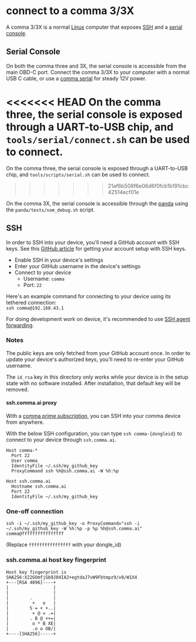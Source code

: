 # connect to a comma 3/3X

A comma 3/3X is a normal [Linux](https://github.com/commaai/agnos-builder) computer that exposes [SSH](https://wiki.archlinux.org/title/Secure_Shell) and a [serial console](https://wiki.archlinux.org/title/Working_with_the_serial_console).

## Serial Console

On both the comma three and 3X, the serial console is accessible from the main OBD-C port.
Connect the comma 3/3X to your computer with a normal USB C cable, or use a [comma serial](https://comma.ai/shop/comma-serial) for steady 12V power.

<<<<<<< HEAD
On the comma three, the serial console is exposed through a UART-to-USB chip, and `tools/serial/connect.sh` can be used to connect.
=======
On the comma three, the serial console is exposed through a UART-to-USB chip, and `tools/scripts/serial.sh` can be used to connect.
>>>>>>> 21af6b508f6e06d6f0fcb1b191cbc42514ecf01e

On the comma 3X, the serial console is accessible through the [panda](https://github.com/commaai/panda) using the `panda/tests/som_debug.sh` script.

## SSH

In order to SSH into your device, you'll need a GitHub account with SSH keys. See this [GitHub article](https://docs.github.com/en/github/authenticating-to-github/connecting-to-github-with-ssh) for getting your account setup with SSH keys.

* Enable SSH in your device's settings
* Enter your GitHub username in the device's settings
* Connect to your device
    * Username: `comma`
    * Port: `22`

Here's an example command for connecting to your device using its tethered connection:<br />
`ssh comma@192.168.43.1`

For doing development work on device, it's recommended to use [SSH agent forwarding](https://docs.github.com/en/developers/overview/using-ssh-agent-forwarding).

### Notes

The public keys are only fetched from your GitHub account once. In order to update your device's authorized keys, you'll need to re-enter your GitHub username.

The `id_rsa` key in this directory only works while your device is in the setup state with no software installed. After installation, that default key will be removed.

#### ssh.comma.ai proxy

With a [comma prime subscription](https://comma.ai/connect), you can SSH into your comma device from anywhere.

With the below SSH configuration, you can type `ssh comma-{dongleid}` to connect to your device through `ssh.comma.ai`.

```
Host comma-*
  Port 22
  User comma
  IdentityFile ~/.ssh/my_github_key
  ProxyCommand ssh %h@ssh.comma.ai -W %h:%p

Host ssh.comma.ai
  Hostname ssh.comma.ai
  Port 22
  IdentityFile ~/.ssh/my_github_key
```

### One-off connection

```
ssh -i ~/.ssh/my_github_key -o ProxyCommand="ssh -i ~/.ssh/my_github_key -W %h:%p -p %p %h@ssh.comma.ai" comma@ffffffffffffffff
```
(Replace `ffffffffffffffff` with your dongle_id)

### ssh.comma.ai host key fingerprint

```
Host key fingerprint is SHA256:X22GOmfjGb9J04IA2+egtdaJ7vW9Fbtmpz9/x8/W1X4
+---[RSA 4096]----+
|                 |
|                 |
|        .        |
|         +   o   |
|        S = + +..|
|         + @ = .=|
|        . B @ ++=|
|         o * B XE|
|         .o o OB/|
+----[SHA256]-----+
```
